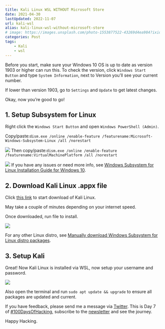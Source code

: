 ```yaml
---
title: Kali Linux WSL WITHOUT Microsoft Store
date: 2021-04-30
lastUpdated: 2022-11-07
url: kali-wsl
alias: kali-linux-wsl-without-microsoft-store
# image: https://images.unsplash.com/photo-1553877522-43269d4ea984?ixid=MnwxNTI0MzJ8MHwxfGFsbHx8fHx8fHx8fDE2MTk3NTQ3Njc&ixlib=rb-1.2.1&fm=jpg&q=85&fit=crop&w=2560&h=1707
categories: Post
tags:
    - Kali
    - wsl
---
```


<!-- {{< rawhtml >}}
<iframe frameborder="0" height="102px" width="100%" loading="lazy" scrolling="no" src="https://podcasters.spotify.com/pod/show/mrashleyball/embed/episodes/Kali-Linux-WSL-WITHOUT-Microsoft-Store-e16jqbl" width="400px"></iframe>
{{< /rawhtml >}} -->

Before you start, make sure your Windows 10 OS is up to date as version 1903 or higher can run this. To check the version, click `Windows Start Button` and type `System Information`, next to Version you’ll see your current number.

If lower than version 1903, go to `Settings` and `Update` to get latest changes.

Okay, now you’re good to go!

## 1. Setup Subsystem for Linux

Right click the `Windows Start Button` and open `Windows PowerShell (Admin)`. 

Copy/paste:`dism.exe /online /enable-feature /featurename:Microsoft-Windows-Subsystem-Linux /all /norestart`

![](https://p146.p4.n0.cdn.getcloudapp.com/items/6qu8z1bB/8f9f4608-ac82-4471-b5d7-bc63c044ac48.png?v=c18fd8410f0af0f28afc0cd0d1625703)
Then copy/paste:`dism.exe /online /enable-feature /featurename:VirtualMachinePlatform /all /norestart`

![](https://p146.p4.n0.cdn.getcloudapp.com/items/4gu2XkBW/215f5cdd-ae70-477b-8716-65331804fe9a.png?v=845fc3b3b1ef8806a0c405c569e75e2a)
If you have any issues or need more info, see [Windows Subsystem for Linux Installation Guide for Windows 10](https://docs.microsoft.com/en-us/windows/wsl/install-win10).

## 2. Download Kali Linux .appx file

Click [this link](https://aka.ms/wsl-kali-linux-new) to start download of Kali Linux.

May take a couple of minutes depending on your internet speed.

Once downloaded, run file to install.

![](https://p146.p4.n0.cdn.getcloudapp.com/items/z8u6bNeJ/a40254fa-9a30-432e-9a2a-5bbaa327ddf1.png?v=4950a902523a3f61c67e9c71429a898e)

For any other Linux distro, see [Manually download Windows Subsystem for Linux distro packages](https://docs.microsoft.com/en-us/windows/wsl/install-manual).

## 3. Setup Kali

Great! Now Kali Linux is installed via WSL, now setup your username and password.

![](https://p146.p4.n0.cdn.getcloudapp.com/items/v1ubWdw2/79ff1fec-1c35-4525-b6c1-5cbf75e37c19.png?v=bfc9fcc2788381a735c97da247465ba6)

Also open the terminal and run `sudo apt update && upgrade` to ensure all packages are updated and current.

If you have feedback, please send me a message via [Twitter](https://go.mrash.co/tw). This is Day 7 of [#100DaysOfHacking](https://mrash.co/100daysofhacking/), subscribe to the [newsletter](https://go.mrash.co/newsletter) and see the journey.

Happy Hacking.